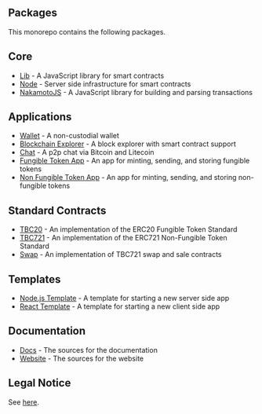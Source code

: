 ## Packages

This monorepo contains the following packages.

## Core

- [Lib](https://github.com/bitcoin-computer/monorepo/tree/main/packages/lib#readme) - A JavaScript library for smart contracts
- [Node](https://github.com/bitcoin-computer/monorepo/tree/main/packages/node#readme) - Server side infrastructure for smart contracts
- [NakamotoJS](https://github.com/bitcoin-computer/monorepo/tree/main/packages/nakamotojs#readme) - A JavaScript library for building and parsing transactions

## Applications

- [Wallet](https://github.com/bitcoin-computer/monorepo/tree/main/packages/wallet#readme) - A non-custodial wallet
- [Blockchain Explorer](https://github.com/bitcoin-computer/monorepo/tree/main/packages/explorer#readme) - A block explorer with smart contract support
- [Chat](https://github.com/bitcoin-computer/monorepo/tree/main/packages/chat#readme) - A p2p chat via Bitcoin and Litecoin
- [Fungible Token App](https://github.com/bitcoin-computer/monorepo/tree/main/packages/ft#readme) - An app for minting, sending, and storing fungible tokens
- [Non Fungible Token App](https://github.com/bitcoin-computer/monorepo/tree/main/packages/nft#readme) - An app for minting, sending, and storing non-fungible tokens

## Standard Contracts

- [TBC20](https://github.com/bitcoin-computer/monorepo/tree/main/packages/TBC20#readme) - An implementation of the ERC20 Fungible Token Standard
- [TBC721](https://github.com/bitcoin-computer/monorepo/tree/main/packages/TBC721#readme) - An implementation of the ERC721 Non-Fungible Token Standard
- [Swap](https://github.com/bitcoin-computer/monorepo/tree/main/packages/swap#readme) - An implementation of TBC721 swap and sale contracts

## Templates

- [Node.js Template](https://github.com/bitcoin-computer/monorepo/tree/main/packages/nodejs-template#readme) - A template for starting a new server side app
- [React Template](https://github.com/bitcoin-computer/monorepo/tree/main/packages/cra-template#readme) - A template for starting a new client side app

## Documentation

- [Docs](https://github.com/bitcoin-computer/monorepo/tree/main/packages/docs#readme) - The sources for the documentation
- [Website](https://github.com/bitcoin-computer/monorepo/tree/main/packages/website#readme) - The sources for the website

## Legal Notice

See [here](https://github.com/bitcoin-computer/monorepo/tree/main/packages/lib#legal-notice).
